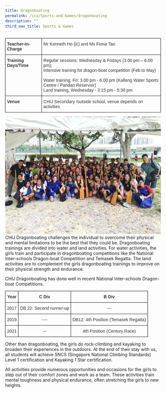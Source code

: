 ```yaml
---
title: Dragonboating
permalink: /cca/Sports-and-Games/dragonboating
description: ""
third_nav_title: Sports & Games
---
```

<style type="text/css">
.tg  {border-collapse:collapse;border-spacing:0;}
.tg td{border-color:black;border-style:solid;border-width:1px;font-family:Arial, sans-serif;font-size:14px;
  overflow:hidden;padding:10px 5px;word-break:normal;}
.tg th{border-color:black;border-style:solid;border-width:1px;font-family:Arial, sans-serif;font-size:14px;
  font-weight:normal;overflow:hidden;padding:10px 5px;word-break:normal;}
.tg .tg-ujx6{color:#333;text-align:left;vertical-align:top}
.tg .tg-pvk6{color:#333;text-align:left;vertical-align:middle}
.tg .tg-h0uh{color:#333;font-weight:bold;text-align:left;vertical-align:middle}
.tg .tg-osjb{color:#333;font-weight:bold;text-align:left;vertical-align:top}
</style>
<table class="tg">
<thead>
  <tr>
    <th class="tg-h0uh"><span style="color:inherit;background-color:transparent">Teacher-in-Charge</span></th>
    <th class="tg-ujx6"><span style="font-weight:normal">Mr Kenneth Ho (ic) and Ms Fiona Tan</span></th>
  </tr>
</thead>
<tbody>
  <tr>
    <td class="tg-osjb">Training Days/Time<br></td>
    <td class="tg-ujx6">Regular sessions: Wednesday &amp; Fridays (3.00 pm – 6.00 pm); <br>Intensive training for dragon-boat competition (Feb to May)<br><br>Water training, Fri: 3.00 pm - 6.00 pm (Kallang Water Sports Centre / Pandan Reservoir)<br>Land training, Wednesday - 3:15 pm - 5:30 pm</td>
  </tr>
  <tr>
    <td class="tg-osjb">Venue</td>
    <td class="tg-pvk6"><span style="color:inherit;background-color:transparent">CHIJ Secondary /outside school, venue depends on activities</span><br></td>
  </tr>
</tbody>
</table>

![](/images/Dragonboating%201.jpg)
CHIJ Dragonboating challenges the individual to overcome their physical and mental limitations to be the best that they could be. Dragonboating trainings are divided into water and land activities. For water activities, the girls train and participate in dragonboating competitions like the National Inter-schools Dragon-boat Competition and Temasek Regatta. The land activities are to complement the girls dragonboating trainings to improve on their physical strength and endurance. 

  

CHIJ Dragonboating has done well in recent National Inter-schools Dragon-boat Competitions.

<style type="text/css">
.tg  {border-collapse:collapse;border-spacing:0;}
.tg td{border-color:black;border-style:solid;border-width:1px;font-family:Arial, sans-serif;font-size:14px;
  overflow:hidden;padding:10px 5px;word-break:normal;}
.tg th{border-color:black;border-style:solid;border-width:1px;font-family:Arial, sans-serif;font-size:14px;
  font-weight:normal;overflow:hidden;padding:10px 5px;word-break:normal;}
.tg .tg-yxec{color:#333;text-align:center;vertical-align:middle}
.tg .tg-7n5n{color:#333;font-weight:bold;text-align:center;vertical-align:top}
.tg .tg-stis{color:#333;text-align:center;vertical-align:top}
</style>
<table class="tg">
<thead>
  <tr>
    <th class="tg-7n5n">Year</th>
    <th class="tg-7n5n">C Div</th>
    <th class="tg-7n5n">B Div</th>
  </tr>
</thead>
<tbody>
  <tr>
    <td class="tg-yxec">2017</td>
    <td class="tg-stis">DB 22: Second runner-up</td>
    <td class="tg-yxec">---</td>
  </tr>
  <tr>
    <td class="tg-yxec">2019</td>
    <td class="tg-yxec">  ----</td>
    <td class="tg-yxec">DB12: 4th Position (Temasek Regatta)</td>
  </tr>
  <tr>
    <td class="tg-yxec">2021</td>
    <td class="tg-yxec">---</td>
    <td class="tg-yxec">4th Position (Century Race)</td>
  </tr>
</tbody>
</table>

Other than dragonboating, the girls do rock-climbing and kayaking to broaden their experiences in the outdoors. At the end of their stay with us, all students will achieve SNCS (Singapore National Climbing Standards) Level 1 certification and Kayaking 1 Star certification. 

  

All activities provide numerous opportunities and occasions for the girls to step out of their comfort zones and work as a team. These activities train mental toughness and physical endurance, often stretching the girls to new heights.